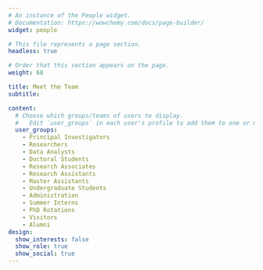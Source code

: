 ```yaml
---
# An instance of the People widget.
# Documentation: https://wowchemy.com/docs/page-builder/
widget: people

# This file represents a page section.
headless: true

# Order that this section appears on the page.
weight: 68

title: Meet the Team
subtitle:

content:
  # Choose which groups/teams of users to display.
  #   Edit `user_groups` in each user's profile to add them to one or more of these groups.
  user_groups:
    - Principal Investigators
    - Researchers
    - Data Analysts
    - Doctoral Students
    - Research Associates
    - Research Assistants
    - Master Assistants
    - Undergraduate Students
    - Administration
    - Summer Interns
    - PhD Rotations
    - Visitors
    - Alumni
design:
  show_interests: false
  show_role: true
  show_social: true
---
```


